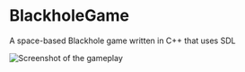# BlackholeGame
A space-based Blackhole game written in C++ that uses SDL

![Screenshot of the gameplay](http://i.imgur.com/4aaPzbZ.png)
